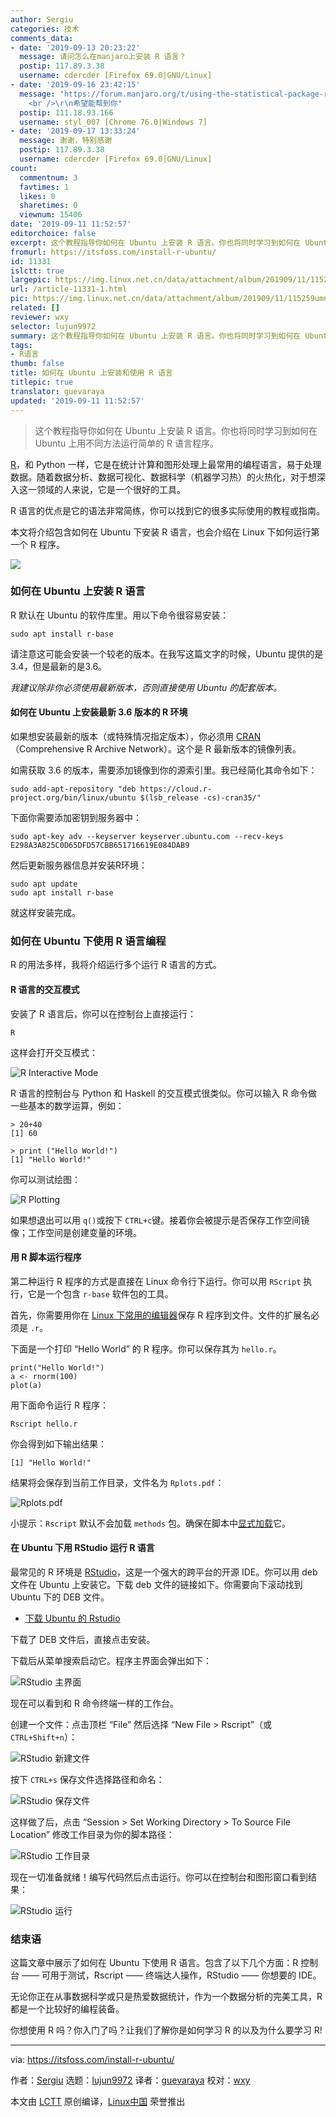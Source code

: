```yaml
---
author: Sergiu
categories: 技术
comments_data:
- date: '2019-09-13 20:23:22'
  message: 请问怎么在manjaro上安装 R 语言？
  postip: 117.89.3.38
  username: cdercder [Firefox 69.0|GNU/Linux]
- date: '2019-09-16 23:42:15'
  message: "https://forum.manjaro.org/t/using-the-statistical-package-r-in-manjaro-with-rstudio/484
    <br />\r\n希望能帮到你"
  postip: 111.18.93.166
  username: styl_007 [Chrome 76.0|Windows 7]
- date: '2019-09-17 13:33:24'
  message: 谢谢，特别感谢
  postip: 117.89.3.38
  username: cdercder [Firefox 69.0|GNU/Linux]
count:
  commentnum: 3
  favtimes: 1
  likes: 0
  sharetimes: 0
  viewnum: 15406
date: '2019-09-11 11:52:57'
editorchoice: false
excerpt: 这个教程指导你如何在 Ubuntu 上安装 R 语言。你也将同时学习到如何在 Ubuntu 上用不同方法运行简单的 R 语言程序。
fromurl: https://itsfoss.com/install-r-ubuntu/
id: 11331
islctt: true
largepic: https://img.linux.net.cn/data/attachment/album/201909/11/115259umnrin57vlrrhixl.jpg
url: /article-11331-1.html
pic: https://img.linux.net.cn/data/attachment/album/201909/11/115259umnrin57vlrrhixl.jpg.thumb.jpg
related: []
reviewer: wxy
selector: lujun9972
summary: 这个教程指导你如何在 Ubuntu 上安装 R 语言。你也将同时学习到如何在 Ubuntu 上用不同方法运行简单的 R 语言程序。
tags:
- R语言
thumb: false
title: 如何在 Ubuntu 上安装和使用 R 语言
titlepic: true
translator: guevaraya
updated: '2019-09-11 11:52:57'
---
```



> 
> 这个教程指导你如何在 Ubuntu 上安装 R 语言。你也将同时学习到如何在 Ubuntu 上用不同方法运行简单的 R 语言程序。
> 
> 
> 


[R](https://www.r-project.org/)，和 Python 一样，它是在统计计算和图形处理上最常用的编程语言，易于处理数据。随着数据分析、数据可视化、数据科学（机器学习热）的火热化，对于想深入这一领域的人来说，它是一个很好的工具。


R 语言的优点是它的语法非常简练，你可以找到它的很多实际使用的教程或指南。


本文将介绍包含如何在 Ubuntu 下安装 R 语言，也会介绍在 Linux 下如何运行第一个 R 程序。


![](/data/attachment/album/201909/11/115259umnrin57vlrrhixl.jpg)


### 如何在 Ubuntu 上安装 R 语言


R 默认在 Ubuntu 的软件库里。用以下命令很容易安装：



```
sudo apt install r-base
```

请注意这可能会安装一个较老的版本。在我写这篇文字的时候，Ubuntu 提供的是 3.4，但是最新的是3.6。


*我建议除非你必须使用最新版本，否则直接使用 Ubuntu 的配套版本。*


#### 如何在 Ubuntu 上安装最新 3.6 版本的 R 环境


如果想安装最新的版本（或特殊情况指定版本），你必须用 [CRAN](https://cran.r-project.org/)（Comprehensive R Archive Network）。这个是 R 最新版本的镜像列表。


如需获取 3.6 的版本，需要添加镜像到你的源索引里。我已经简化其命令如下：



```
sudo add-apt-repository "deb https://cloud.r-project.org/bin/linux/ubuntu $(lsb_release -cs)-cran35/"
```

下面你需要添加密钥到服务器中：



```
sudo apt-key adv --keyserver keyserver.ubuntu.com --recv-keys E298A3A825C0D65DFD57CBB651716619E084DAB9
```

然后更新服务器信息并安装R环境：



```
sudo apt update
sudo apt install r-base
```

就这样安装完成。


### 如何在 Ubuntu 下使用 R 语言编程


R 的用法多样，我将介绍运行多个运行 R 语言的方式。


#### R 语言的交互模式


安装了 R 语言后，你可以在控制台上直接运行：



```
R
```

这样会打开交互模式：


![R Interactive Mode](/data/attachment/album/201909/11/115303c9i5c3zxw5luwfi3.png)


R 语言的控制台与 Python 和 Haskell 的交互模式很类似。你可以输入 R 命令做一些基本的数学运算，例如：



```
> 20+40
[1] 60

> print ("Hello World!")
[1] "Hello World!"
```

你可以测试绘图：


![R Plotting](/data/attachment/album/201909/11/115307gb4wjy3jgmjyokbj.jpg)


如果想退出可以用 `q()`或按下 `CTRL+c`键。接着你会被提示是否保存工作空间镜像；工作空间是创建变量的环境。


#### 用 R 脚本运行程序


第二种运行 R 程序的方式是直接在 Linux 命令行下运行。你可以用 `RScript` 执行，它是一个包含 `r-base` 软件包的工具。


首先，你需要用你在 [Linux 下常用的编辑器](https://itsfoss.com/best-modern-open-source-code-editors-for-linux/)保存 R 程序到文件。文件的扩展名必须是 `.r`。


下面是一个打印 “Hello World” 的 R 程序。你可以保存其为 `hello.r`。



```
print("Hello World!")
a <- rnorm(100)
plot(a)
```

用下面命令运行 R 程序：



```
Rscript hello.r
```

你会得到如下输出结果：



```
[1] "Hello World!"
```

结果将会保存到当前工作目录，文件名为 `Rplots.pdf`：


![Rplots.pdf](/data/attachment/album/201909/11/115309u0ra26orxl9p5o0t.png)


小提示：`Rscript` 默认不会加载 `methods` 包。确保在脚本中[显式加载](https://www.dummies.com/programming/r/how-to-install-load-and-unload-packages-in-r/)它。


#### 在 Ubuntu 下用 RStudio 运行 R 语言


最常见的 R 环境是 [RStudio](https://www.rstudio.com/)，这是一个强大的跨平台的开源 IDE。你可以用 deb 文件在 Ubuntu 上安装它。下载 deb 文件的链接如下。你需要向下滚动找到 Ubuntu 下的 DEB 文件。


* [下载 Ubuntu 的 Rstudio](https://www.rstudio.com/products/rstudio/download/#download)


下载了 DEB 文件后，直接点击安装。


下载后从菜单搜索启动它。程序主界面会弹出如下：


![RStudio 主界面](/data/attachment/album/201909/11/115311e66zyyfzdfyfczfa.jpg)


现在可以看到和 R 命令终端一样的工作台。


创建一个文件：点击顶栏 “File” 然后选择 “New File > Rscript”（或 `CTRL+Shift+n`）：


![RStudio 新建文件](/data/attachment/album/201909/11/115313co2zwcja9166w91c.png)


按下 `CTRL+s` 保存文件选择路径和命名：


![RStudio 保存文件](/data/attachment/album/201909/11/115314zak1eqmqa664uzhk.png)


这样做了后，点击 “Session > Set Working Directory > To Source File Location” 修改工作目录为你的脚本路径：


![RStudio 工作目录](/data/attachment/album/201909/11/115315yj9f9zzblss499f4.png)


现在一切准备就绪！编写代码然后点击运行。你可以在控制台和图形窗口看到结果：


![RStudio 运行](/data/attachment/album/201909/11/115316h7m55ecn6qp6cwwg.jpg)


### 结束语


这篇文章中展示了如何在 Ubuntu 下使用 R 语言。包含了以下几个方面：R 控制台 —— 可用于测试，Rscript —— 终端达人操作，RStudio —— 你想要的 IDE。


无论你正在从事数据科学或只是热爱数据统计，作为一个数据分析的完美工具，R 都是一个比较好的编程装备。


你想使用 R 吗？你入门了吗？让我们了解你是如何学习 R 的以及为什么要学习 R!




---


via: <https://itsfoss.com/install-r-ubuntu/>


作者：[Sergiu](https://itsfoss.com/author/sergiu/) 选题：[lujun9972](https://github.com/lujun9972) 译者：[guevaraya](https://github.com/guevaraya) 校对：[wxy](https://github.com/wxy)


本文由 [LCTT](https://github.com/LCTT/TranslateProject) 原创编译，[Linux中国](https://linux.cn/) 荣誉推出